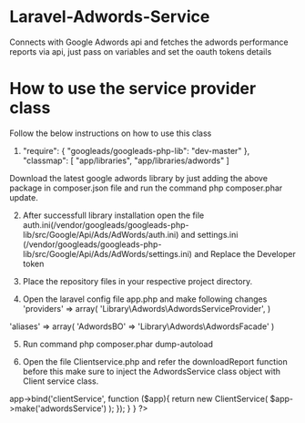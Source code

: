 # Laravel-Adwords-Service

Connects with Google Adwords api and fetches the adwords performance reports via api, just pass on variables and set the oauth tokens details

# How to use the service provider class
Follow the below instructions on how to use this class
1)  "require": {
        "googleads/googleads-php-lib": "dev-master"
    },
	"classmap": [
            "app/libraries",
            "app/libraries/adwords"
        ]

Download the latest google adwords library by just adding the above package in composer.json file and run the command php composer.phar update.

2) After successfull  library installation open the file auth.ini(/vendor/googleads/googleads-php-lib/src/Google/Api/Ads/AdWords/auth.ini) and settings.ini (/vendor/googleads/googleads-php-lib/src/Google/Api/Ads/AdWords/settings.ini) and Replace the Developer token

3) Place the repository files in your respective project directory.

4)  Open the laravel config file app.php and make following changes
'providers' => array(
                'Library\Adwords\AdwordsServiceProvider',
	)

'aliases' => array(
                'AdwordsBO'         => 'Library\Adwords\AdwordsFacade'
	)

5) Run command php composer.phar dump-autoload

6) Open the file Clientservice.php and refer the downloadReport function before this make sure to inject the AdwordsService class object with Client service class.


<?php
class ClientServiceServiceProvider extends ServiceProvider {
    public function register() {
        $this->app->bind('clientService', function ($app){
            return new ClientService(
                $app->make('adwordsService')    
            );
            
        });
    }
}
?>
